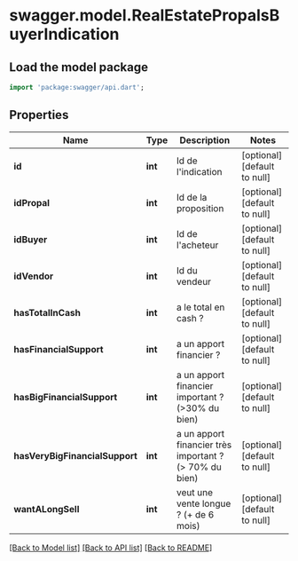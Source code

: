 # swagger.model.RealEstatePropalsBuyerIndication

## Load the model package
```dart
import 'package:swagger/api.dart';
```

## Properties
Name | Type | Description | Notes
------------ | ------------- | ------------- | -------------
**id** | **int** | Id de l&#39;indication | [optional] [default to null]
**idPropal** | **int** | Id de la proposition | [optional] [default to null]
**idBuyer** | **int** | Id de l&#39;acheteur | [optional] [default to null]
**idVendor** | **int** | Id du vendeur | [optional] [default to null]
**hasTotalInCash** | **int** | a le total en cash ? | [optional] [default to null]
**hasFinancialSupport** | **int** | a un apport financier ? | [optional] [default to null]
**hasBigFinancialSupport** | **int** | a un apport financier important ? (&gt;30% du bien) | [optional] [default to null]
**hasVeryBigFinancialSupport** | **int** | a un apport financier très important ? (&gt; 70% du bien) | [optional] [default to null]
**wantALongSell** | **int** | veut une vente longue ? (+ de 6 mois) | [optional] [default to null]

[[Back to Model list]](../README.md#documentation-for-models) [[Back to API list]](../README.md#documentation-for-api-endpoints) [[Back to README]](../README.md)


